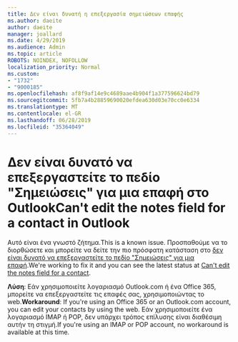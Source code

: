 ```yaml
---
title: Δεν είναι δυνατή η επεξεργασία σημειώσεων επαφής
ms.author: daeite
author: daeite
manager: joallard
ms.date: 4/29/2019
ms.audience: Admin
ms.topic: article
ROBOTS: NOINDEX, NOFOLLOW
localization_priority: Normal
ms.custom:
- "1732"
- "9000185"
ms.openlocfilehash: af8f9af14e9c4689aae4b904f1a377596624bd79
ms.sourcegitcommit: 5fb7a4b28859690020efdea630d03e70cc0e6334
ms.translationtype: MT
ms.contentlocale: el-GR
ms.lasthandoff: 06/28/2019
ms.locfileid: "35364049"
---
```

# <a name="cant-edit-the-notes-field-for-a-contact-in-outlook"></a><span data-ttu-id="a068b-102">Δεν είναι δυνατό να επεξεργαστείτε το πεδίο "Σημειώσεις" για μια επαφή στο Outlook</span><span class="sxs-lookup"><span data-stu-id="a068b-102">Can't edit the notes field for a contact in Outlook</span></span>

<span data-ttu-id="a068b-103">Αυτό είναι ένα γνωστό ζήτημα.</span><span class="sxs-lookup"><span data-stu-id="a068b-103">This is a known issue.</span></span> <span data-ttu-id="a068b-104">Προσπαθούμε να το διορθώσετε και μπορείτε να δείτε την πιο πρόσφατη κατάσταση στο [δεν είναι δυνατό να επεξεργαστείτε το πεδίο "Σημειώσεις" για μια επαφή](https://support.office.com/article/fb8394ce-04ce-48b5-bae4-be46f77f10fe).</span><span class="sxs-lookup"><span data-stu-id="a068b-104">We're working to fix it and you can see the latest status at [Can't edit the notes field for a contact](https://support.office.com/article/fb8394ce-04ce-48b5-bae4-be46f77f10fe).</span></span>

<span data-ttu-id="a068b-105">**Λύση**: Εάν χρησιμοποιείτε λογαριασμό Outlook.com ή ένα Office 365, μπορείτε να επεξεργαστείτε τις επαφές σας, χρησιμοποιώντας το web.</span><span class="sxs-lookup"><span data-stu-id="a068b-105">**Workaround**: If you're using an Office 365 or an Outlook.com account, you can edit your contacts by using the web.</span></span> <span data-ttu-id="a068b-106">Εάν χρησιμοποιείτε ένα λογαριασμό IMAP ή POP, δεν υπάρχει τρόπος επίλυσης είναι διαθέσιμη αυτήν τη στιγμή.</span><span class="sxs-lookup"><span data-stu-id="a068b-106">If you're using an IMAP or POP account, no workaround is available at this time.</span></span>